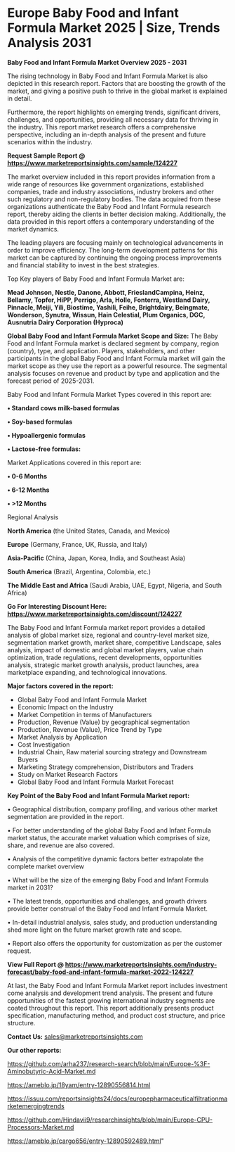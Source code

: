 # Europe Baby Food and Infant Formula Market 2025 | Size, Trends Analysis 2031

<Strong> Baby Food and Infant Formula Market Overview 2025 - 2031</strong>

The rising technology in Baby Food and Infant Formula Market is also depicted in this research report. Factors that are boosting the growth of the market, and giving a positive push to thrive in the global market is explained in detail.

Furthermore, the report highlights on emerging trends, significant drivers, challenges, and opportunities, providing all necessary data for thriving in the industry. This report market research offers a comprehensive perspective, including an in-depth analysis of the present and future scenarios within the industry.

<strong>Request Sample Report @ <a href=https://www.marketreportsinsights.com/sample/124227>https://www.marketreportsinsights.com/sample/124227</a></strong>

The market overview included in this report provides information from a wide range of resources like government organizations, established companies, trade and industry associations, industry brokers and other such regulatory and non-regulatory bodies. The data acquired from these organizations authenticate the Baby Food and Infant Formula research report, thereby aiding the clients in better decision making. Additionally, the data provided in this report offers a contemporary understanding of the market dynamics.

The leading players are focusing mainly on technological advancements in order to improve efficiency. The long-term development patterns for this market can be captured by continuing the ongoing process improvements and financial stability to invest in the best strategies.

Top Key players of Baby Food and Infant Formula Market are:

<strong>Mead Johnson, Nestle, Danone, Abbott, FrieslandCampina, Heinz, Bellamy, Topfer, HiPP, Perrigo, Arla, Holle, Fonterra, Westland Dairy, Pinnacle, Meiji, Yili, Biostime, Yashili, Feihe, Brightdairy, Beingmate, Wonderson, Synutra, Wissun, Hain Celestial, Plum Organics, DGC, Ausnutria Dairy Corporation (Hyproca)</strong>

<strong><b>Global Baby Food and Infant Formula Market Scope and Size:</b></strong>
The Baby Food and Infant Formula market is declared segment by company, region (country), type, and application. Players, stakeholders, and other participants in the global Baby Food and Infant Formula market will gain the market scope as they use the report as a powerful resource. The segmental analysis focuses on revenue and product by type and application and the forecast period of 2025-2031.

Baby Food and Infant Formula Market Types covered in this report are:

<strong>• Standard cows milk-based formulas

• Soy-based formulas

• Hypoallergenic formulas

• Lactose-free formulas:</strong>

Market Applications covered in this report are:

<strong>• 0-6 Months

• 6-12 Months

• >12 Months</strong> 

Regional Analysis

<strong>North America</strong> (the United States, Canada, and Mexico)

<strong>Europe</strong> (Germany, France, UK, Russia, and Italy)

<strong>Asia-Pacific</strong> (China, Japan, Korea, India, and Southeast Asia)

<strong>South America</strong> (Brazil, Argentina, Colombia, etc.)

<strong>The Middle East and Africa</strong> (Saudi Arabia, UAE, Egypt, Nigeria, and South Africa)

<strong>Go For Interesting Discount Here: <a href=https://www.marketreportsinsights.com/discount/124227>https://www.marketreportsinsights.com/discount/124227</a></strong>

The Baby Food and Infant Formula market report provides a detailed analysis of global market size, regional and country-level market size, segmentation market growth, market share, competitive Landscape, sales analysis, impact of domestic and global market players, value chain optimization, trade regulations, recent developments, opportunities analysis, strategic market growth analysis, product launches, area marketplace expanding, and technological innovations.

<strong><b>Major factors covered in the report:</b></strong>
<ul>
  <li>Global Baby Food and Infant Formula Market </li>
  <li>Economic Impact on the Industry</li>
  <li>Market Competition in terms of Manufacturers</li>
  <li>Production, Revenue (Value) by geographical segmentation</li>
  <li>Production, Revenue (Value), Price Trend by Type</li>
  <li>Market Analysis by Application</li>
  <li>Cost Investigation</li>
  <li>Industrial Chain, Raw material sourcing strategy and Downstream Buyers</li>
  <li>Marketing Strategy comprehension, Distributors and Traders</li>
  <li>Study on Market Research Factors</li>
  <li>Global Baby Food and Infant Formula Market Forecast</li>
</ul>

<strong><b>Key Point of the Baby Food and Infant Formula Market report:</b></strong>

• Geographical distribution, company profiling, and various other market segmentation are provided in the report.

• For better understanding of the global Baby Food and Infant Formula market status, the accurate market valuation which comprises of size, share, and revenue are also covered.

• Analysis of the competitive dynamic factors better extrapolate the complete market overview

• What will be the size of the emerging Baby Food and Infant Formula market in 2031?

• The latest trends, opportunities and challenges, and growth drivers provide better construal of the Baby Food and Infant Formula Market.

• In-detail industrial analysis, sales study, and production understanding shed more light on the future market growth rate and scope.

• Report also offers the opportunity for customization as per the customer request.

<strong><b>View Full Report @ <a href=https://www.marketreportsinsights.com/industry-forecast/baby-food-and-infant-formula-market-2022-124227>https://www.marketreportsinsights.com/industry-forecast/baby-food-and-infant-formula-market-2022-124227</a></b></strong>


At last, the Baby Food and Infant Formula Market report includes investment come analysis and development trend analysis. The present and future opportunities of the fastest growing international industry segments are coated throughout this report. This report additionally presents product specification, manufacturing method, and product cost structure, and price structure.

<strong>Contact Us:</strong>
sales@marketreportsinsights.com

<strong>Our other reports:</strong>

<a href=https://github.com/arha237/research-search/blob/main/Europe-%3F-Aminobutyric-Acid-Market.md>https://github.com/arha237/research-search/blob/main/Europe-%3F-Aminobutyric-Acid-Market.md</a>

<a href=https://ameblo.jp/18yam/entry-12890556814.html>https://ameblo.jp/18yam/entry-12890556814.html</a>

<a href=https://issuu.com/reportsinsights24/docs/europepharmaceuticalfiltrationmarketemergingtrends>https://issuu.com/reportsinsights24/docs/europepharmaceuticalfiltrationmarketemergingtrends</a>

<a href=https://github.com/Hindavii9/researchinsights/blob/main/Europe-CPU-Processors-Market.md>https://github.com/Hindavii9/researchinsights/blob/main/Europe-CPU-Processors-Market.md</a>

<a href=https://ameblo.jp/cargo656/entry-12890592489.html>https://ameblo.jp/cargo656/entry-12890592489.html</a>"
